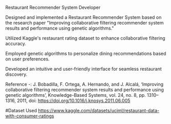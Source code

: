 Restaurant Recommender System Developer

Designed and implemented a Restaurant Recommender System based on the research paper "Improving collaborative filtering recommender system results and performance using genetic algorithms."

Utilized Kaggle's restaurant rating dataset to enhance collaborative filtering accuracy.

Employed genetic algorithms to personalize dining recommendations based on user preferences.

Developed an intuitive and user-friendly interface for seamless restaurant discovery.

Reference -:
J. Bobadilla, F. Ortega, A. Hernando, and J. Alcalá, ‘Improving collaborative filtering recommender system results and performance using genetic algorithms’, 
Knowledge-Based Systems, vol. 24, no. 8, pp. 1310–1316, 2011, doi: https://doi.org/10.1016/j.knosys.2011.06.005

#Dataset Used
https://www.kaggle.com/datasets/uciml/restaurant-data-with-consumer-ratings
